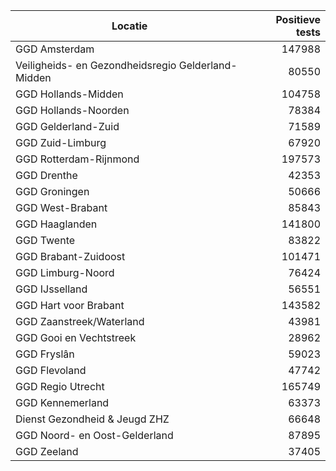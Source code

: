| Locatie | Positieve tests |
|---------|----------------:|
| GGD Amsterdam                            | 147988 |
| Veiligheids- en Gezondheidsregio Gelderland-Midden | 80550 |
| GGD Hollands-Midden                      | 104758 |
| GGD Hollands-Noorden                     | 78384 |
| GGD Gelderland-Zuid                      | 71589 |
| GGD Zuid-Limburg                         | 67920 |
| GGD Rotterdam-Rijnmond                   | 197573 |
| GGD Drenthe                              | 42353 |
| GGD Groningen                            | 50666 |
| GGD West-Brabant                         | 85843 |
| GGD Haaglanden                           | 141800 |
| GGD Twente                               | 83822 |
| GGD Brabant-Zuidoost                     | 101471 |
| GGD Limburg-Noord                        | 76424 |
| GGD IJsselland                           | 56551 |
| GGD Hart voor Brabant                    | 143582 |
| GGD Zaanstreek/Waterland                 | 43981 |
| GGD Gooi en Vechtstreek                  | 28962 |
| GGD Fryslân                              | 59023 |
| GGD Flevoland                            | 47742 |
| GGD Regio Utrecht                        | 165749 |
| GGD Kennemerland                         | 63373 |
| Dienst Gezondheid & Jeugd ZHZ            | 66648 |
| GGD Noord- en Oost-Gelderland            | 87895 |
| GGD Zeeland                              | 37405 |
